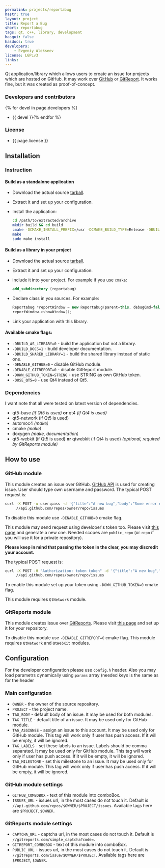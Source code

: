 ```yaml
---
permalink: projects/reportabug
hastr: true
layout: project
title: Report a Bug
short: reportabug
tags: qt, c++, library, development
hasgui: false
hasdocs: true
developers:
    - Evgeniy Alekseev
license: LGPLv3
links:
---
```

<!-- info block -->

Qt application/library which allows users to create an issue for projects which
are hosted on GitHub. It may work over [GitHub](//github.com "GitHub") or
[GitReport](//gitreports.com/ "GitReports"). It works fine, but it was created
as proof-of-concept.

<!--more-->

### <a href="#devel" class="anchor" id="devel"><span class="octicon octicon-link"></span></a>Developers and contributors

{% for devel in page.developers %}
* {{ devel }}{% endfor %}

### <a href="#license" class="anchor" id="license"><span class="octicon octicon-link"></span></a>License

* {{ page.license }}

<!-- end of info block -->

<!-- install block -->
## <a href="#install" class="anchor" id="install"><span class="octicon octicon-link"></span></a>Installation

### <a href="#instruction" class="anchor" id="instruction"><span class="octicon octicon-link"></span></a>Instruction

#### <a href="#singleapp" class="anchor" id="singleapp"><span class="octicon octicon-link"></span></a>Build as a standalone application

* Download the actual source [tarball](//github.com/arcan1s/reportabug/releases
"GitHub").
* Extract it and set up your configuration.
* Install the application:

    ```bash
    cd /path/to/extracted/archive
    mkdir build && cd build
    cmake -DCMAKE_INSTALL_PREFIX=/usr -DCMAKE_BUILD_TYPE=Release -DBUILD_AS_LIBRARY:BOOL=0 ../
    make
    sudo make install
    ```

#### <a href="#aslibrary" class="anchor" id="aslibrary"><span class="octicon octicon-link"></span></a>Build as a library in your project

* Download the actual source [tarball](//github.com/arcan1s/reportabug/releases
"GitHub").
* Extract it and set up your configuration.
* include it into your project. For example if you use `cmake`:

    ```cmake
    add_subdirectory (reportabug)
    ```

* Declare class in you sources. For example:

    ```cpp
    Reportabug *reportWindow = new Reportabug(parent=this, debugCmd=false, params=0);
    reportWindow->showWindow();
    ```

* Link your application with this library.

#### <a href="#cmakeflags" class="anchor" id="cmakeflags"><span class="octicon octicon-link"></span></a>Available cmake flags:

* `-DBUILD_AS_LIBRARY=0` - build the application but not a library.
* `-DBUILD_DOCS=1` - build developer documentation.
* `-DBUILD_SHARED_LIBRARY=1` - build the shared library instead of static one.
* `-DENABLE_GITHUB=0` - disable GitHub module.
* `-DENABLE_GITREPORT=0` - disable GitReport module.
* `-DOWN_GITHUB_TOKEN=STRING` - use STRING as own GitHub token.
* `-DUSE_QT5=0` - use Qt4 instead of Qt5.

### <a href="#dependencies" class="anchor" id="dependencies"><span class="octicon octicon-link"></span></a>Dependencies

I want note that all were tested on latest version of dependencies.

* qt5-base *(if Qt5 is used)* **or** qt4 *(if Qt4 is used)*
* qt5-network (if Qt5 is used)
* automoc4 *(make)*
* cmake *(make)*
* doxygen *(make, documentation)*
* qt5-webkit (if Qt5 is used) **or** qtwebkit (if Qt4 is used) *(optional,
required by GitReports module)*

<!-- end of install block -->

<!-- howto block -->
## <a href="#howto" class="anchor" id="howto"><span class="octicon octicon-link"></span></a>How to use

### <a href="#github" class="anchor" id="github"><span class="octicon octicon-link"></span></a>GitHub module

This module creates an issue over GitHub. [GitHub API](//developer.github.com/v3/issues/
"Documentation") is used for creating issue. User should type own username and
password. The typical POST request is:

```bash
curl -X POST -u user:pass -d '{"title":"A new bug","body":"Some error occurs"}' \
     //api.github.com/repos/owner/repo/issues
```

To disable this module use `-DENABLE_GITHUB=0` cmake flag.

This module may send request using developer's token too. Please visit [this
page](//github.com/settings/applications "Settings") and generate a new one.
Needed scopes are `public_repo` (or `repo` if you will use it for a private
repository).

**Please keep in mind that passing the token in the clear, you may discredit your account.**

The typical POST request is:

```bash
curl -X POST -H "Authorization: token token" -d '{"title":"A new bug","body":"Some error occurs"}' \
     //api.github.com/repos/owner/repo/issues
```

To enable this module set up your token using `-DOWN_GITHUB_TOKEN=0` cmake flag.

This module requires `QtNetwork` module.

### <a href="#gitreports" class="anchor" id="gitreports"><span class="octicon octicon-link"></span></a>GitReports module

This module creates issue over [GitReports](//gitreports.com/about "GitReports").
Please visit [this page](//gitreports.com/ "GitReports") and set up it for your
repository.

To disable this module use `-DENABLE_GITREPORT=0` cmake flag. This module requires
`QtNetwork` and `QtWebKit` modules.

<!-- end of howto block -->

<!-- config block -->
## <a href="#config" class="anchor" id="config"><span class="octicon octicon-link"></span></a>Configuration

For the developer configuration please use `config.h` header. Also you may load
parametrs dynamically using `params` array (needed keys is the same as for the
header

### <a href="#mainconfig" class="anchor" id="mainconfig"><span class="octicon octicon-link"></span></a>Main configuration

* `OWNER` - the owner of the source repository.
* `PROJECT` - the project name.
* `TAG_BODY` - default body of an issue. It may be used for both modules.
* `TAG_TITLE` - default title of an issue. It may be used only for GitHub module.
* `TAG_ASSIGNEE` - assign an issue to this account. It may be used only for
GitHub module. This tag will work only if user has push access. If it will be
empty, it will be ignored.
* `TAG_LABELS` - set these labels to an issue. Labels should be comma separated.
It may be used only for GitHub module. This tag will work only if user has push
access. If it will be empty, it will be ignored.
* `TAG_MILESTONE` - set this milestone to an issue. It may be used only for
GitHub module. This tag will work only if user has push access. If it will be
empty, it will be ignored.

### <a href="#githubconfig" class="anchor" id="githubconfig"><span class="octicon octicon-link"></span></a>GitHub module settings

* `GITHUB_COMBOBOX` - text of this module into comboBox.
* `ISSUES_URL` - issues url, in the most cases do not touch it. Default is
`//api.github.com/repos/$OWNER/$PROJECT/issues`. Available tags here are
`$PROJECT`, `$OWNER`.

### <a href="#gitreportsconfig" class="anchor" id="gitreportsconfig"><span class="octicon octicon-link"></span></a>GitReports module settings

* `CAPTCHA_URL` - captcha url, in the most cases do not touch it. Default is
`//gitreports.com/simple_captcha?code=`.
* `GITREPORT_COMBOBOX` - text of this module into comboBox.
* `PUBLIC_URL` - issues url, in the most cases do not touch it. Default is
`//gitreports.com/issue/$OWNER/$PROJECT`. Available tags here are `$PROJECT`,
`$OWNER`.

<!-- end of config block -->

<!-- gui block -->
<!-- end of gui block -->
